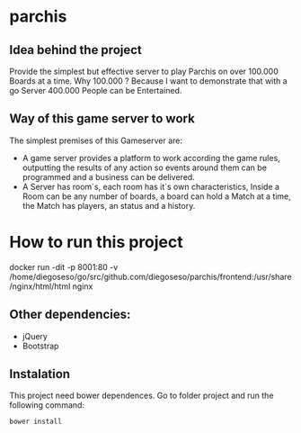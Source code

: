 # parchis

## Idea behind the project

Provide the simplest but effective server to play Parchis on over 100.000 Boards at a time. Why 100.000 ?
Because I want to demonstrate that with a go Server 400.000 People can be Entertained.

## Way of this game server to work

The simplest premises of this Gameserver are:
  * A game server provides a platform to work according the game rules, outputting the results of any action so events
  around them can be programmed and a business can be delivered.
  * A Server has room´s, each room has it´s own characteristics, Inside a Room can be any number of boards,
  a board can hold a Match at a time, the Match has players, an status and a history.

# How to run this project

docker run -dit -p 8001:80 -v /home/diegoseso/go/src/github.com/diegoseso/parchis/frontend:/usr/share/nginx/html/html nginx

## Other dependencies:
- jQuery
- Bootstrap

## Instalation
This project need bower dependences. Go to folder project and run the following command:

```
bower install
```